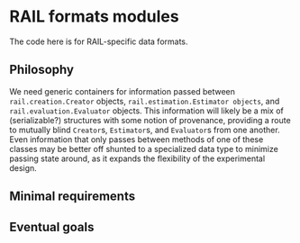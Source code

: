 # RAIL formats modules

The code here is for RAIL-specific data formats.

## Philosophy

We need generic containers for information passed between `rail.creation.Creator` objects, `rail.estimation.Estimator objects`, and `rail.evaluation.Evaluator` objects.
This information will likely be a mix of (serializable?) structures with some notion of provenance, providing a route to mutually blind `Creator`s, `Estimator`s, and `Evaluator`s from one another.
Even information that only passes between methods of one of these classes may be better off shunted to a specialized data type to minimize passing state around, as it expands the flexibility of the experimental design.

## Minimal requirements

## Eventual goals
